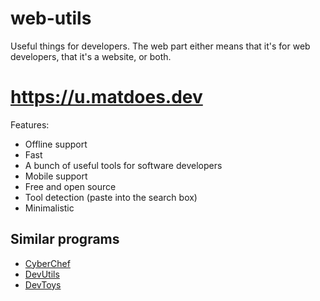 # web-utils

Useful things for developers. The web part either means that it's for web developers, that it's a website, or both.

# https://u.matdoes.dev

Features:
- Offline support
- Fast
- A bunch of useful tools for software developers
- Mobile support
- Free and open source
- Tool detection (paste into the search box)
- Minimalistic

## Similar programs

- [CyberChef](https://gchq.github.io/CyberChef/)
- [DevUtils](https://devutils.app)
- [DevToys](https://devtoys.app)

